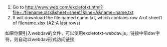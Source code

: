 1. Go to http://www.web.com/excletotxt.html?file=./filename.xlsx&sheet=sheet1&line=A&name=name.txt
2. It will download the file named name.txt, which contains row A of sheet1 of filename.xlsx (A2-A last rows)


如果你要引入webdav的文件，可以使用excletotxt-webdav.js，链接中带dav字符，则自动以webdav形式访问链接
